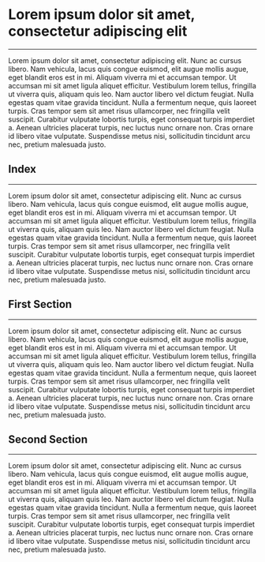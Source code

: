 # Lorem ipsum dolor sit amet, consectetur adipiscing elit
<hr>

Lorem ipsum dolor sit amet, consectetur adipiscing elit. Nunc ac cursus libero. Nam vehicula, lacus quis congue euismod, elit augue mollis augue, eget blandit eros est in mi. Aliquam viverra mi et accumsan tempor. Ut accumsan mi sit amet ligula aliquet efficitur. Vestibulum lorem tellus, fringilla ut viverra quis, aliquam quis leo. Nam auctor libero vel dictum feugiat. Nulla egestas quam vitae gravida tincidunt. Nulla a fermentum neque, quis laoreet turpis. Cras tempor sem sit amet risus ullamcorper, nec fringilla velit suscipit. Curabitur vulputate lobortis turpis, eget consequat turpis imperdiet a. Aenean ultricies placerat turpis, nec luctus nunc ornare non. Cras ornare id libero vitae vulputate. Suspendisse metus nisi, sollicitudin tincidunt arcu nec, pretium malesuada justo.

## Index
<hr>

Lorem ipsum dolor sit amet, consectetur adipiscing elit. Nunc ac cursus libero. Nam vehicula, lacus quis congue euismod, elit augue mollis augue, eget blandit eros est in mi. Aliquam viverra mi et accumsan tempor. Ut accumsan mi sit amet ligula aliquet efficitur. Vestibulum lorem tellus, fringilla ut viverra quis, aliquam quis leo. Nam auctor libero vel dictum feugiat. Nulla egestas quam vitae gravida tincidunt. Nulla a fermentum neque, quis laoreet turpis. Cras tempor sem sit amet risus ullamcorper, nec fringilla velit suscipit. Curabitur vulputate lobortis turpis, eget consequat turpis imperdiet a. Aenean ultricies placerat turpis, nec luctus nunc ornare non. Cras ornare id libero vitae vulputate. Suspendisse metus nisi, sollicitudin tincidunt arcu nec, pretium malesuada justo.

## First Section
<hr>

Lorem ipsum dolor sit amet, consectetur adipiscing elit. Nunc ac cursus libero. Nam vehicula, lacus quis congue euismod, elit augue mollis augue, eget blandit eros est in mi. Aliquam viverra mi et accumsan tempor. Ut accumsan mi sit amet ligula aliquet efficitur. Vestibulum lorem tellus, fringilla ut viverra quis, aliquam quis leo. Nam auctor libero vel dictum feugiat. Nulla egestas quam vitae gravida tincidunt. Nulla a fermentum neque, quis laoreet turpis. Cras tempor sem sit amet risus ullamcorper, nec fringilla velit suscipit. Curabitur vulputate lobortis turpis, eget consequat turpis imperdiet a. Aenean ultricies placerat turpis, nec luctus nunc ornare non. Cras ornare id libero vitae vulputate. Suspendisse metus nisi, sollicitudin tincidunt arcu nec, pretium malesuada justo.

## Second Section
<hr>

Lorem ipsum dolor sit amet, consectetur adipiscing elit. Nunc ac cursus libero. Nam vehicula, lacus quis congue euismod, elit augue mollis augue, eget blandit eros est in mi. Aliquam viverra mi et accumsan tempor. Ut accumsan mi sit amet ligula aliquet efficitur. Vestibulum lorem tellus, fringilla ut viverra quis, aliquam quis leo. Nam auctor libero vel dictum feugiat. Nulla egestas quam vitae gravida tincidunt. Nulla a fermentum neque, quis laoreet turpis. Cras tempor sem sit amet risus ullamcorper, nec fringilla velit suscipit. Curabitur vulputate lobortis turpis, eget consequat turpis imperdiet a. Aenean ultricies placerat turpis, nec luctus nunc ornare non. Cras ornare id libero vitae vulputate. Suspendisse metus nisi, sollicitudin tincidunt arcu nec, pretium malesuada justo.
